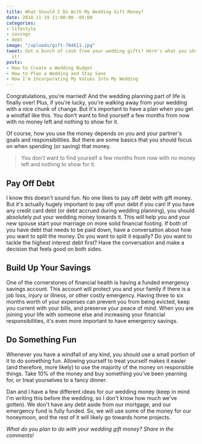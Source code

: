 ```yaml
---
title: What Should I Do With My Wedding Gift Money?
date: 2018-11-19 11:00:00 -05:00
categories:
- lifestyle
- savings
- debt
image: "/uploads/gift-784611.jpg"
tweet: Got a bunch of cash from your wedding gifts? Here's what you should do with
  it!
posts:
- How to Create a Wedding Budget
- How to Plan a Wedding and Stay Sane
- How I'm Incorporating My Values Into My Wedding
---
```


Congratulations, you're married! And the wedding planning part of life is finally over! Plus, if you're lucky, you're walking away from your wedding with a nice chunk of change. But it's important to have a plan when you get a windfall like this. You don't want to find yourself a few months from now with no money left and nothing to show for it.

Of course, how you use the money depends on you and your partner's goals and responsibilities. But there are some basics that you should focus on when spending (or saving) that money.

> You don't want to find yourself a few months from now with no money left and nothing to show for it.

## Pay Off Debt

I know this doesn't sound fun. No one likes to pay off debt with gift money. But it's actually hugely important to pay off your debt if you can! If you have any credit card debt (or debt accrued during wedding planning), you should absolutely put your wedding money towards it. This will help you and your new spouse start your marriage on more solid financial footing. If both of you have debt that needs to be paid down, have a conversation about how you want to split the money. Do you want to split it equally? Do you want to tackle the highest interest debt first? Have the conversation and make a decision that feels good on both sides. 

## Build Up Your Savings

One of the cornerstones of financial health is having a funded emergency savings account. This account will protect you and your family if there is a job loss, injury or illness, or other costly emergency. Having three to six months worth of your expenses can prevent you from being evicted, keep you current with your bills, and preserve your peace of mind. When you are joining your life with someone else and increasing your financial responsibilities, it's even more important to have emergency savings. 

## Do Something Fun

Whenever you have a windfall of any kind, you should use a small portion of it to do something fun. Allowing yourself to treat yourself makes it easier (and therefore, more likely) to use the majority of the money on responsible things. Take 10% of the money and buy something you've been yearning for, or treat yourselves to a fancy dinner.  

Dan and I have a few different ideas for our wedding money (keep in mind I'm writing this before the wedding, so I don't know how much we've gotten). We don't have any debt aside from our mortgage, and our emergency fund is fully funded. So, we will use some of the money for our honeymoon, and the rest of it will likely go towards home projects. 

*What do you plan to do with your wedding gift money? Share in the comments!*